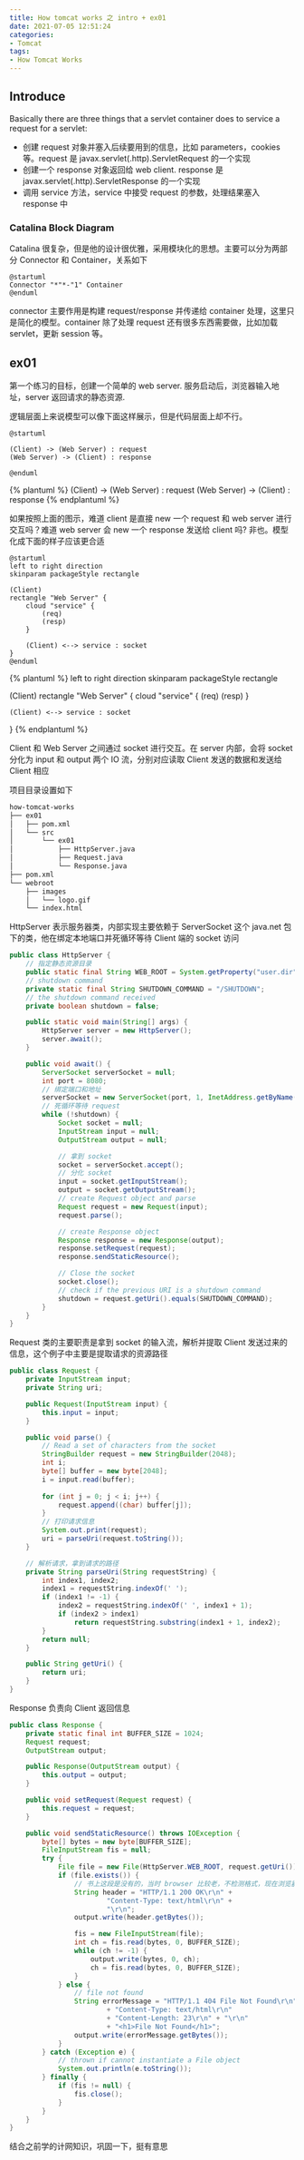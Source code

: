 ```yaml
---
title: How tomcat works 之 intro + ex01
date: 2021-07-05 12:51:24
categories:
- Tomcat
tags:
- How Tomcat Works
---
```


## Introduce

Basically there are three things that a servlet container does to service a request for a servlet:

* 创建 request 对象并塞入后续要用到的信息，比如 parameters，cookies 等。request 是 javax.servlet(.http).ServletRequest 的一个实现
* 创建一个 response 对象返回给 web client. response 是 javax.servlet(.http).ServletResponse 的一个实现
* 调用 service 方法，service 中接受 request 的参数，处理结果塞入 response 中

### Catalina Block Diagram

Catalina 很复杂，但是他的设计很优雅，采用模块化的思想。主要可以分为两部分 Connector 和 Container，关系如下

```plantuml
@startuml
Connector "*"*-"1" Container
@enduml
```

connector 主要作用是构建 request/response 并传递给 container 处理，这里只是简化的模型。container 除了处理 request 还有很多东西需要做，比如加载 servlet，更新 session 等。

## ex01

第一个练习的目标，创建一个简单的 web server. 服务启动后，浏览器输入地址，server 返回请求的静态资源.

逻辑层面上来说模型可以像下面这样展示，但是代码层面上却不行。

```plantuml
@startuml

(Client) -> (Web Server) : request
(Web Server) -> (Client) : response

@enduml
```

{% plantuml %}
(Client) -> (Web Server) : request
(Web Server) -> (Client) : response
{% endplantuml %}

如果按照上面的图示，难道 client 是直接 new 一个 request 和 web server 进行交互吗？难道 web server 会 new 一个 response 发送给 client 吗? 非也。模型化成下面的样子应该更合适

```plantuml
@startuml
left to right direction
skinparam packageStyle rectangle

(Client)
rectangle "Web Server" {
    cloud "service" {
        (req)
        (resp)
    }

    (Client) <--> service : socket
}
@enduml
```

{% plantuml %}
left to right direction
skinparam packageStyle rectangle

(Client)
rectangle "Web Server" {
    cloud "service" {
        (req)
        (resp)
    }

    (Client) <--> service : socket
}
{% endplantuml %}

Client 和 Web Server 之间通过 socket 进行交互。在 server 内部，会将 socket 分化为 input 和 output 两个 IO 流，分别对应读取 Client 发送的数据和发送给 Client 相应

项目目录设置如下

```txt
how-tomcat-works
├── ex01
│   ├── pom.xml
│   └── src
│       └── ex01
│           ├── HttpServer.java
│           ├── Request.java
│           └── Response.java
├── pom.xml
└── webroot
    ├── images
    │   └── logo.gif
    └── index.html
```

HttpServer 表示服务器类，内部实现主要依赖于 ServerSocket 这个 java.net 包下的类，他在绑定本地端口并死循环等待 Client 端的 socket 访问

```java
public class HttpServer {
    // 指定静态资源目录
    public static final String WEB_ROOT = System.getProperty("user.dir") + File.separator + "webroot";
    // shutdown command
    private static final String SHUTDOWN_COMMAND = "/SHUTDOWN";
    // the shutdown command received
    private boolean shutdown = false;

    public static void main(String[] args) {
        HttpServer server = new HttpServer();
        server.await();
    }

    public void await() {
        ServerSocket serverSocket = null;
        int port = 8080;
        // 绑定端口和地址
        serverSocket = new ServerSocket(port, 1, InetAddress.getByName("127.0.0.1"));
        // 死循环等待 request
        while (!shutdown) {
            Socket socket = null;
            InputStream input = null;
            OutputStream output = null;

            // 拿到 socket
            socket = serverSocket.accept();
            // 分化 socket
            input = socket.getInputStream();
            output = socket.getOutputStream();
            // create Request object and parse
            Request request = new Request(input);
            request.parse();

            // create Response object
            Response response = new Response(output);
            response.setRequest(request);
            response.sendStaticResource();

            // Close the socket
            socket.close();
            // check if the previous URI is a shutdown command
            shutdown = request.getUri().equals(SHUTDOWN_COMMAND);
        }
    }
}
```

Request 类的主要职责是拿到 socket 的输入流，解析并提取 Client 发送过来的信息，这个例子中主要是提取请求的资源路径

```java
public class Request {
    private InputStream input;
    private String uri;

    public Request(InputStream input) {
        this.input = input;
    }

    public void parse() {
        // Read a set of characters from the socket
        StringBuilder request = new StringBuilder(2048);
        int i;
        byte[] buffer = new byte[2048];
        i = input.read(buffer);
        
        for (int j = 0; j < i; j++) {
            request.append((char) buffer[j]);
        }
        // 打印请求信息
        System.out.print(request);
        uri = parseUri(request.toString());
    }

    // 解析请求，拿到请求的路径
    private String parseUri(String requestString) {
        int index1, index2;
        index1 = requestString.indexOf(' ');
        if (index1 != -1) {
            index2 = requestString.indexOf(' ', index1 + 1);
            if (index2 > index1)
                return requestString.substring(index1 + 1, index2);
        }
        return null;
    }

    public String getUri() {
        return uri;
    }
}
```

Response 负责向 Client 返回信息

```java
public class Response {
    private static final int BUFFER_SIZE = 1024;
    Request request;
    OutputStream output;

    public Response(OutputStream output) {
        this.output = output;
    }

    public void setRequest(Request request) {
        this.request = request;
    }

    public void sendStaticResource() throws IOException {
        byte[] bytes = new byte[BUFFER_SIZE];
        FileInputStream fis = null;
        try {
            File file = new File(HttpServer.WEB_ROOT, request.getUri());
            if (file.exists()) {
                // 书上这段是没有的，当时 browser 比较老，不检测格式，现在浏览器不加这个页面会不能显示，curl 测试倒是不受影响
                String header = "HTTP/1.1 200 OK\r\n" +
                        "Content-Type: text/html\r\n" +
                        "\r\n";
                output.write(header.getBytes());

                fis = new FileInputStream(file);
                int ch = fis.read(bytes, 0, BUFFER_SIZE);
                while (ch != -1) {
                    output.write(bytes, 0, ch);
                    ch = fis.read(bytes, 0, BUFFER_SIZE);
                }
            } else {
                // file not found
                String errorMessage = "HTTP/1.1 404 File Not Found\r\n"
                        + "Content-Type: text/html\r\n"
                        + "Content-Length: 23\r\n" + "\r\n"
                        + "<h1>File Not Found</h1>";
                output.write(errorMessage.getBytes());
            }
        } catch (Exception e) {
            // thrown if cannot instantiate a File object
            System.out.println(e.toString());
        } finally {
            if (fis != null) {
                fis.close();
            }
        }
    }
}
```

结合之前学的计网知识，巩固一下，挺有意思